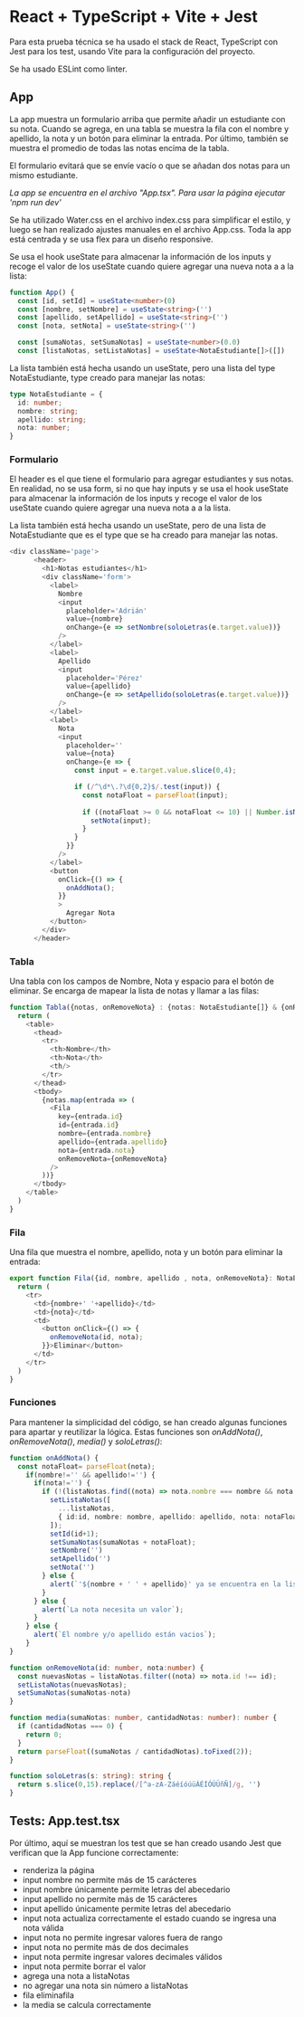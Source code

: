 # React + TypeScript + Vite + Jest

Para esta prueba técnica se ha usado el stack de React, TypeScript con Jest para los test, usando Vite para la configuración del proyecto.

Se ha usado ESLint como linter.

## App

La app muestra un formulario arriba que permite añadir un estudiante con su nota. Cuando se agrega, en una tabla se muestra la fila con el nombre y apellido, la nota y un botón para eliminar la entrada. Por último, también se muestra el promedio de todas las notas encima de la tabla. 

El formulario evitará que se envíe vacío o que se añadan dos notas para un mismo estudiante.

*La app se encuentra en el archivo "App.tsx". Para usar la página ejecutar 'npm run dev'*

Se ha utilizado Water.css en el archivo index.css para simplificar el estilo, y luego se han realizado ajustes manuales en el archivo App.css. Toda la app está centrada y se usa flex para un diseño responsive.

Se usa el hook useState para almacenar la información de los inputs y recoge el valor de los useState cuando quiere agregar una nueva nota a a la lista:
```ts
function App() {
  const [id, setId] = useState<number>(0)
  const [nombre, setNombre] = useState<string>('')
  const [apellido, setApellido] = useState<string>('')
  const [nota, setNota] = useState<string>('')

  const [sumaNotas, setSumaNotas] = useState<number>(0.0)
  const [listaNotas, setListaNotas] = useState<NotaEstudiante[]>([])
```
La lista también está hecha usando un useState, pero una lista del type NotaEstudiante, type creado para manejar las notas:

```ts
type NotaEstudiante = {
  id: number;
  nombre: string;
  apellido: string;
  nota: number;
}
```

### Formulario
El header es el que tiene el formulario para agregar estudiantes y sus notas.
En realidad, no se usa form, si no que  hay inputs y se usa el hook useState para almacenar la información de los inputs y recoge el valor de los useState cuando quiere agregar una nueva nota a a la lista. 

La lista también está hecha usando un useState, pero de una lista de NotaEstudiante que es el type que se ha creado para manejar las notas.

``` ts
<div className='page'>
      <header>
        <h1>Notas estudiantes</h1>
        <div className='form'>
          <label>
            Nombre
            <input 
              placeholder='Adrián' 
              value={nombre}
              onChange={e => setNombre(soloLetras(e.target.value))}
            />
          </label>
          <label>
            Apellido
            <input 
              placeholder='Pérez' 
              value={apellido}
              onChange={e => setApellido(soloLetras(e.target.value))}
            />
          </label>
          <label>
            Nota
            <input 
              placeholder='' 
              value={nota}
              onChange={e => {
                const input = e.target.value.slice(0,4);

                if (/^\d*\.?\d{0,2}$/.test(input)) {
                  const notaFloat = parseFloat(input);
  
                  if ((notaFloat >= 0 && notaFloat <= 10) || Number.isNaN(notaFloat)) {
                    setNota(input);
                  }
                }
              }}
            />
          </label>
          <button 
            onClick={() => {
              onAddNota();
            }}
            >
              Agregar Nota
          </button>
        </div>
      </header>
```

### Tabla

Una tabla con los campos de Nombre, Nota y espacio para el botón de eliminar.
Se encarga de mapear la lista de notas y llamar a las filas:

```ts
function Tabla({notas, onRemoveNota} : {notas: NotaEstudiante[]} & {onRemoveNota: OnRemoveNota}) {
  return (
    <table>
      <thead>
        <tr>
          <th>Nombre</th>
          <th>Nota</th>
          <th/>
        </tr>
      </thead>
      <tbody>
        {notas.map(entrada => (
          <Fila 
            key={entrada.id}
            id={entrada.id}
            nombre={entrada.nombre}
            apellido={entrada.apellido}
            nota={entrada.nota}
            onRemoveNota={onRemoveNota}
          />
        ))}
      </tbody>
    </table>
  )
}
```

### Fila

Una fila que muestra el nombre, apellido, nota y un botón para eliminar la entrada:

```ts
export function Fila({id, nombre, apellido , nota, onRemoveNota}: NotaEstudiante & {onRemoveNota: OnRemoveNota}) {
  return (
    <tr>
      <td>{nombre+' '+apellido}</td>
      <td>{nota}</td>
      <td>
        <button onClick={() => {
          onRemoveNota(id, nota);
        }}>Eliminar</button>
      </td>
    </tr>
  )
}
```

### Funciones
Para mantener la simplicidad del código, se han creado algunas funciones para apartar y reutilizar la lógica.
Estas funciones son *onAddNota()*, *onRemoveNota()*, *media()* y *soloLetras()*:

```ts
function onAddNota() {
  const notaFloat= parseFloat(nota);
    if(nombre!='' && apellido!='') {
      if(nota!='') {
        if (!(listaNotas.find((nota) => nota.nombre === nombre && nota.apellido === apellido))) {
          setListaNotas([
            ...listaNotas,
            { id:id, nombre: nombre, apellido: apellido, nota: notaFloat }
          ]);
          setId(id+1);
          setSumaNotas(sumaNotas + notaFloat);
          setNombre('')
          setApellido('')
          setNota('')
        } else {
          alert(`'${nombre + ' ' + apellido}' ya se encuentra en la lista`);
        }
      } else {
        alert(`La nota necesita un valor`);
      }
    } else {
      alert(`El nombre y/o apellido están vacios`);
    }
}

function onRemoveNota(id: number, nota:number) {
  const nuevasNotas = listaNotas.filter((nota) => nota.id !== id);
  setListaNotas(nuevasNotas);
  setSumaNotas(sumaNotas-nota)
}

function media(sumaNotas: number, cantidadNotas: number): number {
  if (cantidadNotas === 0) {
    return 0;
  }
  return parseFloat((sumaNotas / cantidadNotas).toFixed(2));
}

function soloLetras(s: string): string {
  return s.slice(0,15).replace(/[^a-zA-ZáéíóúüÁÉÍÓÚÜñÑ]/g, '')
}
```

## Tests: App.test.tsx

Por último, aquí se muestran los test que se han creado usando Jest que verifican que la App funcione correctamente:

  - renderiza la página
  - input nombre no permite más de 15 carácteres
  - input nombre únicamente permite letras del abecedario
  - input apellido no permite más de 15 carácteres
  - input apellido únicamente permite letras del abecedario
  - input nota actualiza correctamente el estado cuando se ingresa una nota válida
  - input nota no permite ingresar valores fuera de rango
  - input nota no permite más de dos decimales
  - input nota permite ingresar valores decimales válidos
  - input nota permite borrar el valor
  - agrega una nota a listaNotas          
  - no agregar una nota sin número a listaNotas
  - fila eliminafila
  - la media se calcula correctamente
